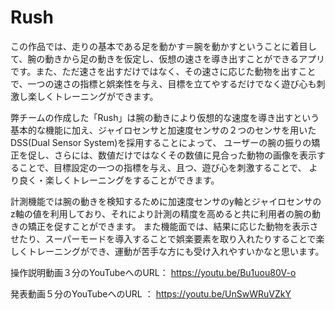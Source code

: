 # Rush

この作品では、走りの基本である足を動かす＝腕を動かすということに着目して、腕の動きから足の動きを仮定し、仮想の速さを導き出すことができるアプリです。また、ただ速さを出すだけではなく、その速さに応じた動物を出すことで、一つの速さの指標と娯楽性を与え、目標を立てやするだけでなく遊び心も刺激し楽しくトレーニングができます。


弊チームの作成した「Rush」は腕の動きにより仮想的な速度を導き出すという基本的な機能に加え、ジャイロセンサと加速度センサの２つのセンサを用いたDSS(Dual Sensor System)を採用することによって、
ユーザーの腕の振りの矯正を促し、さらには、数値だけではなくその数値に見合った動物の画像を表示することで、目標設定の一つの指標を与え、且つ、遊び心を刺激することで、
より良く・楽しくトレーニングをすることができます。


計測機能では腕の動きを検知するために加速度センサのy軸とジャイロセンサのz軸の値を利用しており、それにより計測の精度を高めると共に利用者の腕の動きの矯正を促すことができます。
また機能面では、結果に応じた動物を表示させたり、スーパーモードを導入することで娯楽要素を取り入れたりすることで楽しくトレーニングができ、運動が苦手な方にも受け入れやすいかなと思います。



操作説明動画３分のYouTubeへのURL：  https://youtu.be/Bu1uou80V-o

発表動画５分のYouTubeへのURL    ：  https://youtu.be/UnSwWRuVZkY







